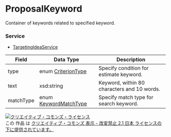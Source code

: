 # ProposalKeyword
Container of keywords related to specified keyword.
### Service
+ [TargetingIdeaService](../services/TargetingIdeaService.md)

| Field | Data Type | Description | 
|---|---|---|
| type| enum <a href="../data/CriterionType.md">CriterionType</a>| Specify condition for estimate keyword. |
| text| xsd:string| Keyword, within 80 characters and 10 words. |
| matchType| enum <a href="../data/KeywordMatchType.md">KeywordMatchType</a>| Specify match type for search keyword. |
<a rel="license" href="http://creativecommons.org/licenses/by-nd/2.1/jp/"><img alt="クリエイティブ・コモンズ・ライセンス" style="border-width:0" src="https://i.creativecommons.org/l/by-nd/2.1/jp/88x31.png" /></a><br />この 作品 は <a rel="license" href="http://creativecommons.org/licenses/by-nd/2.1/jp/">クリエイティブ・コモンズ 表示 - 改変禁止 2.1 日本 ライセンスの下に提供されています。</a>
